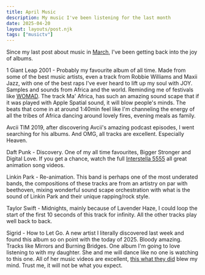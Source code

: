 ```yaml
---
title: April Music
description: My music I've been listening for the last month
date: 2025-04-20
layout: layouts/post.njk
tags: ["musictv"]
---
```


Since my last post about music in [March](/posts/2025/music-march/), I've been getting back into the joy of albums.

1 Giant Leap 2001 - Probably my favourite album of all time. Made from some of the best music artists, even a track from Robbie Williams and Maxii Jazz, with one of the best raps I've ever heard to lift up my soul with JOY. Samples and sounds from Africa and the world. Reminding me of festivals like [WOMAD](https://www.google.com/search?client=safari&rls=en&q=womad&ie=UTF-8&oe=UTF-8&channel=31). The track Ma' Africa, has such an amazing sound scape that if it was played with Apple Spatial sound, it will blow people's minds. The beats that come in at around 1:40min feel like I'm channeling the energy of all the tribes of Africa dancing around lovely fires, evening meals as family.

Avcii TIM 2019, after discovering Avcii's amazing podcast episodes, I went searching for his albums. And OMG, all tracks are excellent. Especially Heaven.

Daft Punk - Discovery. One of my all time favourites, Bigger Stronger and Digital Love. If you get a chance, watch the full [Interstella 5555](https://www.youtube.com/watch?v=FGBhQbmPwH8&list=PLTT7zbo_Fv8olwazusz7kbZyDf5Oj6FNz) all great animation song videos.

Linkin Park - Re-animation. This band is perhaps one of the most underated bands, the compositions of these tracks are from an artistry on par with beethoven, mixing wonderful sound scape orchestration with what is the sound of Linkin Park and their unique rapping/rock style.

Taylor Swift - Midnights, mainly because of Lavender Haze, I could loop the start of the first 10 seconds of this track for infinity. All the other tracks play well back to back.

Sigrid - How to Let Go. A new artist I literally discovered last week and found this album so on point with the today of 2025. Bloody amazing. Tracks like Mirrors and Burning Bridges. One album I'm going to love listening to with my daughter. She and me will dance like no one is watching to this one. All of her music videos are excellent, [this what they did](https://www.youtube.com/watch?v=bohnbvNWYkk) blew my mind. Trust me, it will not be what you expect.
